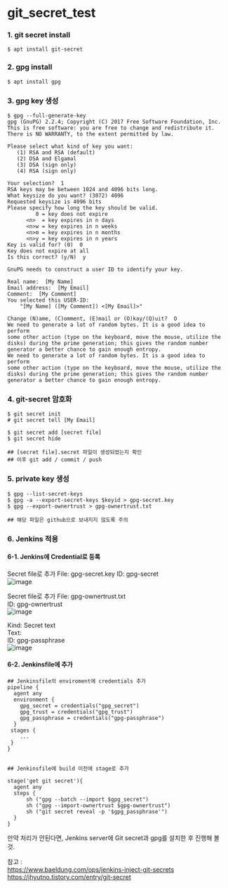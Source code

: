 # git_secret_test


### 1. git secret install


```
$ apt install git-secret
```

###  2. gpg install
```
$ apt install gpg
```

### 3. gpg key 생성
```
$ gpg --full-generate-key
gpg (GnuPG) 2.2.4; Copyright (C) 2017 Free Software Foundation, Inc.
This is free software: you are free to change and redistribute it.
There is NO WARRANTY, to the extent permitted by law.

Please select what kind of key you want:
   (1) RSA and RSA (default)
   (2) DSA and Elgamal
   (3) DSA (sign only)
   (4) RSA (sign only)

Your selection?  1 
RSA keys may be between 1024 and 4096 bits long.
What keysize do you want? (3072) 4096
Requested keysize is 4096 bits
Please specify how long the key should be valid.
         0 = key does not expire
      <n>  = key expires in n days
      <n>w = key expires in n weeks
      <n>m = key expires in n months
      <n>y = key expires in n years
Key is valid for? (0)  0 
Key does not expire at all
Is this correct? (y/N)  y 

GnuPG needs to construct a user ID to identify your key.

Real name:  [My Name]
Email address:  [My Email]
Comment:  [My Comment] 
You selected this USER-ID:
    "[My Name] ([My Comment]) <[My Email]>"

Change (N)ame, (C)omment, (E)mail or (O)kay/(Q)uit?  O 
We need to generate a lot of random bytes. It is a good idea to perform
some other action (type on the keyboard, move the mouse, utilize the
disks) during the prime generation; this gives the random number
generator a better chance to gain enough entropy.
We need to generate a lot of random bytes. It is a good idea to perform
some other action (type on the keyboard, move the mouse, utilize the
disks) during the prime generation; this gives the random number
generator a better chance to gain enough entropy.

```




### 4. git-secret 암호화
```
$ git secret init
# git secret tell [My Email]

$ git secret add [secret file]
$ git secret hide

## [secret file].secret 파일이 생성되었는지 확인
## 이후 git add / commit / push
```


### 5. private key 생성
```
$ gpg --list-secret-keys
$ gpg -a --export-secret-keys $keyid > gpg-secret.key
$ gpg --export-ownertrust > gpg-ownertrust.txt

## 해당 파일은 github으로 보내지지 않도록 주의
```



### 6. Jenkins 적용

#### 6-1. Jenkins에 Credential로 등록

Secret file로 추가
File: gpg-secret.key
ID: gpg-secret    
![image](https://user-images.githubusercontent.com/81093419/197101273-db3bfdec-f920-4675-8ef2-30d641ad2f04.png)
   
     
Secret file로 추가
File: gpg-ownertrust.txt  
ID: gpg-ownertrust    
![image](https://user-images.githubusercontent.com/81093419/197101314-abe36740-1164-4092-93fb-efb663a72d62.png)

Kind: Secret text   
Text: <Passphrase used to generate GPG key>   
ID: gpg-passphrase   
![image](https://user-images.githubusercontent.com/81093419/197101323-1da3f632-c853-4784-b9cc-8128e72631a3.png)


#### 6-2. Jenkinsfile에 추가

```
## Jenkinsfile의 enviroment에 credentials 추가
pipeline {
  agent any
  environment {
    gpg_secret = credentials("gpg_secret")
    gpg_trust = credentials("gpg_trust")
    gpg_passphrase = credentials("gpg-passphrase")
  }
 stages {
    ...
 }
}
  
  
## Jenkinsfile에 build 이전에 stage로 추가

stage('get git secret'){
  agent any
  steps {
      sh ("gpg --batch --import $gpg_secret")
      sh ("gpg --import-ownertrust $gpg-ownertrust")
      sh ("git secret reveal -p '$gpg_passphrase'")
  }
}
```


만약 처리가 안된다면, Jenkins server에 Git secret과 gpg를 설치한 후 진행해 볼 것.

참고 :    
https://www.baeldung.com/ops/jenkins-inject-git-secrets   
https://jhyutno.tistory.com/entry/git-secret
